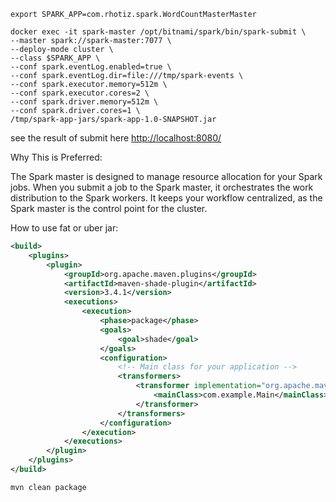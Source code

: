 
```shell
export SPARK_APP=com.rhotiz.spark.WordCountMasterMaster
```

```shell
docker exec -it spark-master /opt/bitnami/spark/bin/spark-submit \
--master spark://spark-master:7077 \
--deploy-mode cluster \
--class $SPARK_APP \
--conf spark.eventLog.enabled=true \
--conf spark.eventLog.dir=file:///tmp/spark-events \
--conf spark.executor.memory=512m \
--conf spark.executor.cores=2 \
--conf spark.driver.memory=512m \
--conf spark.driver.cores=1 \
/tmp/spark-app-jars/spark-app-1.0-SNAPSHOT.jar
```
see the result of submit here [http://localhost:8080/](http://localhost:8080/)

Why This is Preferred:

The Spark master is designed to manage resource allocation for your Spark jobs. When you submit a job to the Spark master, it orchestrates the work distribution to the Spark workers.
It keeps your workflow centralized, as the Spark master is the control point for the cluster.


How to use fat or uber jar:
```xml
<build>
    <plugins>
        <plugin>
            <groupId>org.apache.maven.plugins</groupId>
            <artifactId>maven-shade-plugin</artifactId>
            <version>3.4.1</version>
            <executions>
                <execution>
                    <phase>package</phase>
                    <goals>
                        <goal>shade</goal>
                    </goals>
                    <configuration>
                        <!-- Main class for your application -->
                        <transformers>
                            <transformer implementation="org.apache.maven.plugins.shade.resource.ManifestResourceTransformer">
                                <mainClass>com.example.Main</mainClass>
                            </transformer>
                        </transformers>
                    </configuration>
                </execution>
            </executions>
        </plugin>
    </plugins>
</build>
```

```shell
mvn clean package
```
